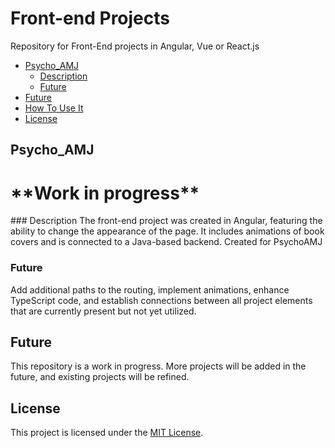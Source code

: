 # Front-end Projects

Repository for Front-End projects in Angular, Vue or React.js

- [Psycho_AMJ](#psycho_amj)
  - [Description](#description)
  - [Future](#future)
- [Future](#future)
- [How To Use It](#how-to-use-it)
- [License](#license)

## Psycho_AMJ

<h1 color="red">**Work in progress**</h1>
### Description
  The front-end project was created in Angular, featuring the ability to change the appearance of the page. It includes animations of book covers and is connected to a Java-based backend. Created for PsychoAMJ

### Future
  Add additional paths to the routing, implement animations, enhance TypeScript code, and establish connections between all project elements that are currently present but not yet utilized.

## Future
This repository is a work in progress. More projects will be added in the future, and existing projects will be refined.

## License

This project is licensed under the [MIT License](https://opensource.org/license/mit/).
